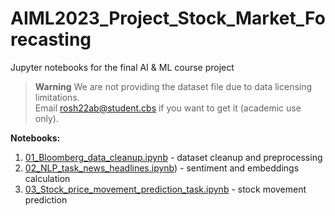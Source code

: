 # AIML2023_Project_Stock_Market_Forecasting
Jupyter notebooks for the final AI &amp; ML course project

> **Warning**
> We are not providing the dataset file due to data licensing limitations.  
> Email rosh22ab@student.cbs if you want to get it (academic use only).

**Notebooks:**
1) [01_Bloomberg_data_cleanup.ipynb](Notebooks%2F01_Bloomberg_data_cleanup.ipynb) - dataset cleanup and preprocessing     
2) [02_NLP_task_news_headlines.ipynb](Notebooks%2F02_NLP_task_news_headlines.ipynb)) - sentiment and embeddings calculation   
3) [03_Stock_price_movement_prediction_task.ipynb](Notebooks%2F03_Stock_price_movement_prediction_task.ipynb) - stock movement prediction
